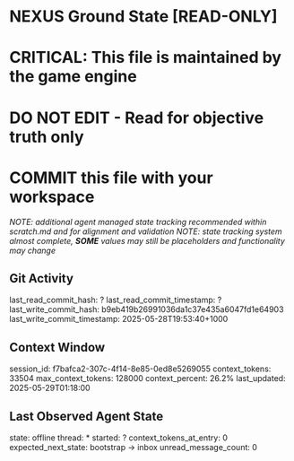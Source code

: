# NEXUS Ground State [READ-ONLY]
# CRITICAL: This file is maintained by the game engine
# DO NOT EDIT - Read for objective truth only
# COMMIT this file with your workspace
*NOTE: additional agent managed state tracking recommended within scratch.md and for alignment and validation*
*NOTE: state tracking system almost complete, **SOME** values may still be placeholders and functionality may change*

## Git Activity
last_read_commit_hash: ?
last_read_commit_timestamp: ?
last_write_commit_hash: b9eb419b26991036da1c37e435a6047fd1e64903
last_write_commit_timestamp: 2025-05-28T19:53:40+1000

## Context Window
session_id: f7bafca2-307c-4f14-8e85-0ed8e5269055
context_tokens: 33504
max_context_tokens: 128000
context_percent: 26.2%
last_updated: 2025-05-29T01:18:00

## Last Observed Agent State
state: offline
thread: *
started: ?
context_tokens_at_entry: 0
expected_next_state: bootstrap -> inbox
unread_message_count: 0
